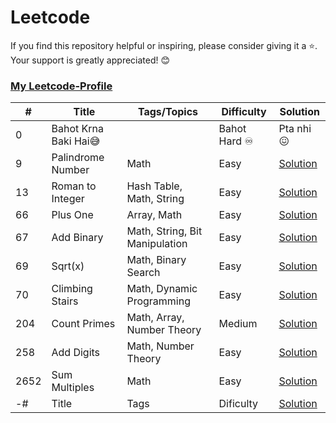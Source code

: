 # Leetcode
If you find this repository helpful or inspiring, please consider giving it a ⭐. Your support is greatly appreciated! 😊 </br>
### [My Leetcode-Profile](https://leetcode.com/Vaibhav_saroj/)

\# | Title | Tags/Topics | Difficulty | Solution
---|---|---|---|---
0 | Bahot Krna Baki Hai😅 |  | Bahot Hard ♾️ | Pta nhi 😖
9 | Palindrome Number | Math | Easy | [Solution](https://github.com/vaibhav1281/Leetcode/blob/main/9.%20Palindrome%20Number%20(Easy)/README.md)
13 | Roman to Integer | Hash Table, Math, String | Easy | [Solution](https://github.com/vaibhav1281/Leetcode/blob/main/13.%20Roman%20to%20Integer%20(Easy)/README.md)
66 | Plus One | Array, Math | Easy | [Solution](https://github.com/vaibhav1281/Leetcode/blob/main/66.%20Plus%20One%20(Easy)/README.md)
67 | Add Binary | Math, String, Bit Manipulation | Easy | [Solution](https://github.com/vaibhav1281/Leetcode/blob/main/67.%20Add%20Binary/README.md)
69 | Sqrt(x) | Math, Binary Search | Easy | [Solution](https://github.com/vaibhav1281/Leetcode/blob/main/69.%20Sqrt(x)/README.md)
70 | Climbing Stairs | Math, Dynamic Programming | Easy | [Solution](https://github.com/vaibhav1281/Leetcode/blob/main/Climbing%20Stairs/README.md)
204 | Count Primes | Math, Array, Number Theory | Medium | [Solution](https://github.com/vaibhav1281/Leetcode/blob/main/204.%20Count%20Primes/README.md)
258 | Add Digits | Math, Number Theory | Easy | [Solution](https://github.com/vaibhav1281/Leetcode/blob/main/258.%20Add%20Digits%20(Easy)/README.md)
2652 | Sum Multiples | Math | Easy | [Solution](https://github.com/vaibhav1281/Leetcode/blob/main/2652.%20Sum%20Multiples/README.md)
-# | Title | Tags | Dificulty | [Solution]()


